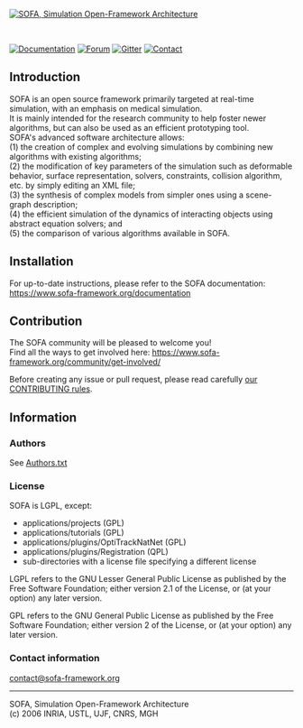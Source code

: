 [![SOFA, Simulation Open-Framework Architecture](https://www.sofa-framework.org/wp-content/uploads/2013/01/SOFA_LOGO_ORANGE_2-normal.png)](https://www.sofa-framework.org/)

<br/>

[![Documentation](https://img.shields.io/badge/doc-on_website-green.svg)](https://www.sofa-framework.org/community/doc/)
[![Forum](https://img.shields.io/badge/support-on_forum-blue.svg)](https://www.sofa-framework.org/community/forum/)
[![Gitter](https://badges.gitter.im/sofa-framework/sofa.svg)](https://gitter.im/sofa-framework/sofa)
[![Contact](https://img.shields.io/badge/contact-on_website-orange.svg)](https://www.sofa-framework.org/consortium/contact/)  

## Introduction

SOFA is an open source framework primarily targeted at real-time simulation, 
with an emphasis on medical simulation.  
It is mainly intended for the research community to help foster newer 
algorithms, but can also be used as an efficient prototyping tool.  
SOFA's advanced software architecture allows:  
(1) the creation of complex and evolving simulations by combining new algorithms
    with existing algorithms;  
(2) the modification of key parameters of the simulation  such as deformable
    behavior, surface representation, solvers, constraints, collision algorithm,
    etc. by simply editing an XML file;  
(3) the synthesis of complex models from simpler ones using a scene-graph
    description;  
(4) the efficient simulation of the dynamics of interacting objects using
    abstract equation solvers; and  
(5) the comparison of various algorithms available in SOFA. 


## Installation

For up-to-date instructions, please refer to the SOFA documentation:  
https://www.sofa-framework.org/documentation


## Contribution

The SOFA community will be pleased to welcome you!  
Find all the ways to get involved here: https://www.sofa-framework.org/community/get-involved/

Before creating any issue or pull request, please read carefully [our CONTRIBUTING rules](https://github.com/sofa-framework/sofa/blob/master/CONTRIBUTING.md).


## Information

### Authors
See [Authors.txt](https://github.com/sofa-framework/sofa/blob/master/Authors.txt)

### License
SOFA is LGPL, except:
- applications/projects (GPL)
- applications/tutorials (GPL)
- applications/plugins/OptiTrackNatNet (GPL)
- applications/plugins/Registration (QPL)
- sub-directories with a license file specifying a different license

LGPL refers to the GNU Lesser General Public License as published by the Free Software
Foundation; either version 2.1 of the License, or (at your option) any later 
version.

GPL refers to the GNU General Public License as published by the Free Software Foundation;
either version 2 of the License, or (at your option) any later version.

### Contact information
contact@sofa-framework.org

-----------------------------------------------------------------------------

SOFA, Simulation Open-Framework Architecture  
(c) 2006 INRIA, USTL, UJF, CNRS, MGH

